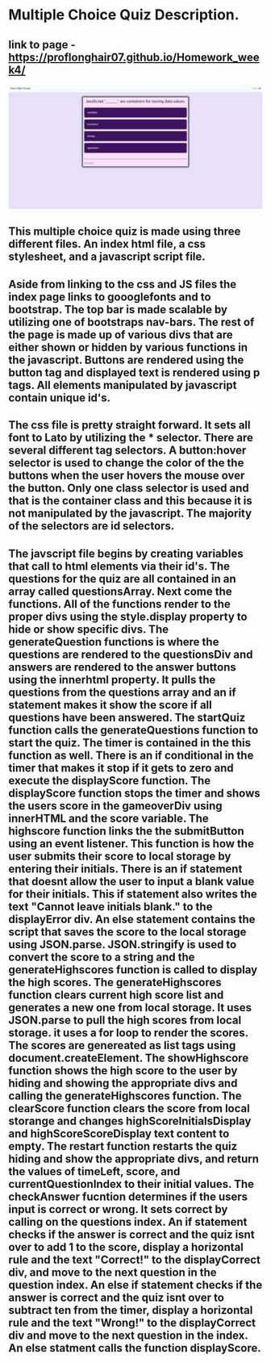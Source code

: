 # Multiple Choice Quiz Description.

## link to page - https://proflonghair07.github.io/Homework_week4/

![](images/quiz.PNG)

## This multiple choice quiz is made using three different files. An index html file, a css stylesheet, and a javascript script file.

## Aside from linking to the css and JS files the index page links to goooglefonts and to bootstrap. The top bar is made scalable by utilizing one of bootstraps nav-bars. The rest of the page is made up of various divs that are either shown or hidden by various functions in the javascript. Buttons are rendered using the button tag and displayed text is rendered using p tags. All elements manipulated by javascript contain unique id's.

## The css file is pretty straight forward. It sets all font to Lato by utilizing the \* selector. There are several different tag selectors. A button:hover selector is used to change the color of the the buttons when the user hovers the mouse over the button. Only one class selector is used and that is the container class and this because it is not manipulated by the javascript. The majority of the selectors are id selectors.

## The javscript file begins by creating variables that call to html elements via their id's. The questions for the quiz are all contained in an array called questionsArray. Next come the functions. All of the functions render to the proper divs using the style.display property to hide or show specific divs. The generateQuestion functions is where the questions are rendered to the questionsDiv and answers are rendered to the answer buttons using the innerhtml property. It pulls the questions from the questions array and an if statement makes it show the score if all questions have been answered. The startQuiz function calls the generateQuestions function to start the quiz. The timer is contained in the this function as well. There is an if conditional in the timer that makes it stop if it gets to zero and execute the displayScore function. The displayScore function stops the timer and shows the users score in the gameoverDiv using innerHTML and the score variable. The highscore function links the the submitButton using an event listener. This function is how the user submits their score to local storage by entering their initials. There is an if statement that doesnt allow the user to input a blank value for their initials. This if statement also writes the text "Cannot leave initials blank." to the displayError div. An else statement contains the script that saves the score to the local storage using JSON.parse. JSON.stringify is used to convert the score to a string and the generateHighscores function is called to display the high scores. The generateHighscores function clears current high score list and generates a new one from local storage. It uses JSON.parse to pull the high scores from local storage. it uses a for loop to render the scores. The scores are genereated as list tags using document.createElement. The showHighscore function shows the high score to the user by hiding and showing the appropriate divs and calling the generateHighscores function. The clearScore function clears the score from local storange and changes highScoreInitialsDisplay and highScoreScoreDisplay text content to empty. The restart function restarts the quiz hiding and show the appropriate divs, and return the values of timeLeft, score, and currentQuestionIndex to their initial values. The checkAnswer fucntion determines if the users input is correct or wrong. It sets correct by calling on the questions index. An if statement checks if the answer is correct and the quiz isnt over to add 1 to the score, display a horizontal rule and the text "Correct!" to the displayCorrect div, and move to the next question in the question index. An else if statement checks if the answer is correct and the quiz isnt over to subtract ten from the timer, display a horizontal rule and the text "Wrong!" to the displayCorrect div and move to the next question in the index. An else statment calls the function displayScore.
